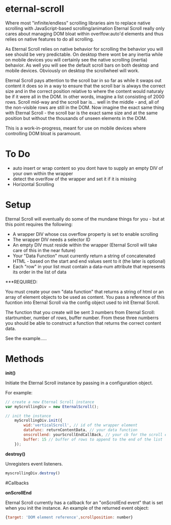# eternal-scroll

Where most "infinite/endless" scrolling libraries aim to replace native scrolling with JavaScript-based scrolling/animation Eternal Scroll really only cares about managing DOM bloat within overlfow:auto'd elements and thus relies on native features to do all scrolling.

As Eternal Scroll relies on native behavior for scrolling the behavior you will see should be very predictable. On desktop there wont be any inertia while on mobile devices you will certainly see the native scrolling (inertia) behavior. As well you will see the default scroll bars on both desktop and mobile devices. Obviously on desktop the scrollwheel will work.

Eternal Scroll pays attention to the scroll bar in so far as while it swaps out content it does so in a way to ensure that the scroll bar is always the correct size and in the correct position relative to where the content would naturaly be if it were all in the DOM. In other words, imagine a list consisting of 2000 rows. Scroll mid-way and the scroll bar is... well in the middle - and, all of the non-visible rows are still in the DOM. Now imagine the exact same thing with Eternal Scroll - the scroll bar is the exact same size and at the same position but without the thousands of unseen elements in the DOM.

This is a work-in-progress, meant for use on mobile devices where controlling DOM bloat is paramount.

# To Do

* auto insert or wrap content so you dont have to supply an empty DIV of your own within the wrapper
* detect the overlfow of the wrapper and set it if it is missing
* Horizontal Scrolling

# Setup

Eternal Scroll will eventually do some of the mundane things for you - but at this point requires the following:

* A wrapper DIV whose css overflow property is set to enable scrolling
* The wrapper DIV needs a selector ID
* An empty DIV must reside within the wrapper (Eternal Scroll will take care of this in the near future)
* Your "Data Function" must currently return a string of concatenated HTML - based on the start and end values sent to it (the later is optional)
* Each "row" in your list must contain a data-num attribute that represents its order in the list of data

***REQUIRED:

You must create your own "data function" that returns a string of html or an array of element objects to be used as content. You pass a reference of this fucntion into Eternal Scroll via the config object used to init Eternal Scroll.

The function that you create will be sent 3 numbers from Eternal Scroll: startnumber, number of rows, buffer number. From these three numberrs you should be able to construct a function that returns the correct content data.

See the example.....

# Methods

**init()**

Initiate the Eternal Scroll instance by passing in a configuration object.

For example:

```javascript
// create a new Eternal Scroll instance
var myScrollingDiv = new EternalScroll();

// init the instance
    myScrollingDiv.init({
        wid:'verticalScroll', // id of the wrapper element
        datafunc: returnContentData, // your data function
        onscrollend: yourScrollEndCallBack, // your cb for the scroll end event
        buffer: 15 // buffer of rows to append to the end of the list
    });
```

**destroy()**

Unregisters event listeners.

```javascript
myscrollingDiv.destroy()
```

#Callbacks

**onScrollEnd**

Eternal Scroll currently has a callback for an "onScrollEnd event" that is set when you init the instance. An example of the returned event object:

```javascript
{target: 'DOM element reference',scrollposition: number}
```
